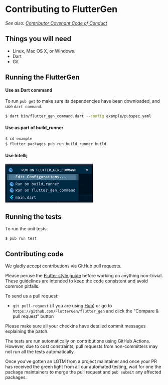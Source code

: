 # Contributing to FlutterGen

_See also: [Contributor Covenant Code of Conduct](https://github.com/FlutterGen/flutter_gen/blob/main/CODE_OF_CONDUCT.md)_

## Things you will need

 * Linux, Mac OS X, or Windows.
 * Dart
 * Git

## Running the FlutterGen

#### Use as Dart command
To run `pub get` to make sure its dependencies have been downloaded, and use `dart command`.
```sh
$ dart bin/flutter_gen_command.dart --config example/pubspec.yaml
```

#### Use as part of build_runner
```sh
$ cd example
$ flutter packages pub run build_runner build
```

#### Use Intellij

![Run on IDE](./art/run_on_ide.jpg)


## Running the tests

To run the unit tests:

```
$ pub run test 
```

## Contributing code

We gladly accept contributions via GitHub pull requests.

Please peruse the
[Flutter style guide](https://github.com/flutter/flutter/wiki/Style-guide-for-Flutter-repo) before
working on anything non-trivial. These guidelines are intended to
keep the code consistent and avoid common pitfalls.

To send us a pull request:

* `git pull-request` (if you are using [Hub](http://github.com/github/hub/)) or
  go to `https://github.com/FlutterGen/flutter_gen` and click the
  "Compare & pull request" button

Please make sure all your checkins have detailed commit messages explaining the patch.

The tests are run automatically on contributions using GitHub Actions. However, due to
cost constraints, pull requests from non-committers may not run all the tests
automatically.

Once you've gotten an LGTM from a project maintainer and once your PR has received
the green light from all our automated testing, wait for one the package maintainers
to merge the pull request and `pub submit` any affected packages.
